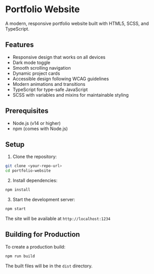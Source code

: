 # Portfolio Website

A modern, responsive portfolio website built with HTML5, SCSS, and TypeScript. 
## Features

- Responsive design that works on all devices
- Dark mode toggle
- Smooth scrolling navigation
- Dynamic project cards
- Accessible design following WCAG guidelines
- Modern animations and transitions
- TypeScript for type-safe JavaScript
- SCSS with variables and mixins for maintainable styling

## Prerequisites

- Node.js (v14 or higher)
- npm (comes with Node.js)

## Setup

1. Clone the repository:

```bash
git clone <your-repo-url>
cd portfolio-website
```

2. Install dependencies:

```bash
npm install
```

3. Start the development server:

```bash
npm start
```

The site will be available at `http://localhost:1234`

## Building for Production

To create a production build:

```bash
npm run build
```

The built files will be in the `dist` directory.
